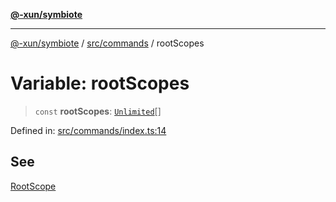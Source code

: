 [**@-xun/symbiote**](../../../README.md)

***

[@-xun/symbiote](../../../README.md) / [src/commands](../README.md) / rootScopes

# Variable: rootScopes

> `const` **rootScopes**: [`Unlimited`](../../configure/enumerations/UnlimitedGlobalScope.md#unlimited)[]

Defined in: [src/commands/index.ts:14](https://github.com/Xunnamius/symbiote/blob/c1464a297410c83c8e7e7e880f016b0d4a6a426a/src/commands/index.ts#L14)

## See

[RootScope](../../configure/enumerations/UnlimitedGlobalScope.md)
